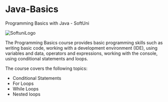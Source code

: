 # Java-Basics

Programming Basics with Java - SoftUni


![SoftuniLogo](https://user-images.githubusercontent.com/110605865/183459408-9cc75814-de69-4b40-9ff4-edccdb15148a.png)


The Programming Basics course provides basic programming skills such as writing basic code, working with a development environment (IDE), using variables and data, operators and expressions, working with the console, using conditional statements and loops.

The course covers the following topics:

- Conditional Statements
- For Loops
- While Loops
- Nested loops
